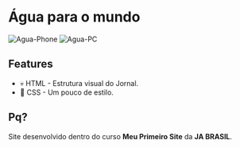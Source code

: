 # Água para o mundo

<img src="https://i.ibb.co/hL1hkXR/Agua-Phone.gif)" alt="Agua-Phone" border="0">
<img src="https://i.ibb.co/M66vfBb/Agua-PC.gif" alt="Agua-PC" border="0">

## Features
- 💀 HTML - Estrutura visual do Jornal.
- 👗 CSS - Um pouco de estilo.

## Pq?
Site desenvolvido dentro do curso **Meu Primeiro Site** da  **JA BRASIL**.
